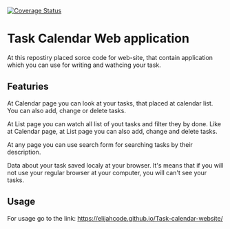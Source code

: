 [![Coverage Status](https://coveralls.io/repos/github/ElijahCode/Task-calendar-website/badge.svg?branch=master)](https://coveralls.io/github/ElijahCode/Task-calendar-website?branch=master)

# Task Calendar Web application

At this repostiry placed sorce code for web-site, that contain application which you can use for writing and wathcing your task.

## Featuries

At Calendar page you can look at your tasks, that placed at calendar list. You can also add, change or delete tasks.

At List page you can watch all list of yout tasks and filter they by done. Like at Calendar page, at List page you can also add, change and delete tasks.

At any page you can use search form for searching tasks by their description.

Data about your task saved localy at your browser. It's means that if you will not use your regular browser at your computer, you will can't see your tasks.

## Usage

For usage go to the link: https://elijahcode.github.io/Task-calendar-website/
